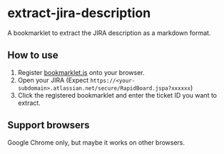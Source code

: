 # extract-jira-description

A bookmarklet to extract the JIRA description as a markdown format.

## How to use

1. Register [bookmarklet.js](https://github.com/diescake/extract-jira-description/blob/main/bookmarklet.js) onto your browser.
2. Open your JIRA (Expect `https://<your-subdomain>.atlassian.net/secure/RapidBoard.jspa?xxxxxx`)
3. Click the registered bookmarklet and enter the ticket ID you want to extract.

## Support browsers

Google Chrome only, but maybe it works on other browsers.
